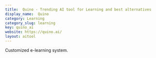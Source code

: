 ```yaml
---
title:  Quino - Trending AI tool for Learning and best alternatives
display_name:  Quino
category: Learning
category_slug: learning
key: quino_ai
website: https://quino.ai/
layout: aitool
---
```


Customized e-learning system.
